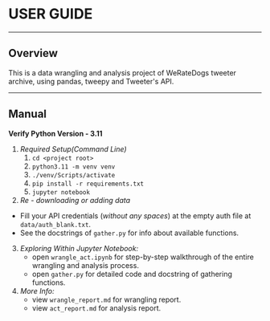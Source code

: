 # USER GUIDE
___
## Overview
This is a data wrangling and analysis project of WeRateDogs tweeter archive, using pandas, tweepy and Tweeter's API.
___
## Manual
**Verify Python Version - 3.11**
1. *Required Setup(Command Line)*
   1. `cd <project root>`
   2. `python3.11 -m venv venv`
   3. `./venv/Scripts/activate`
   4. `pip install -r requirements.txt`
   5. `jupyter notebook`
2. *Re - downloading or adding data* 
- Fill your API credentials (*without any spaces*) at the empty auth file at `data/auth_blank.txt`.
- See the docstrings of `gather.py` for info about available functions.
3. *Exploring Within Jupyter Notebook:*
   - open `wrangle_act.ipynb` for step-by-step walkthrough of the entire wrangling and analysis process.
   - open `gather.py` for detailed code and docstring of gathering functions.
4. *More Info:*
     - view `wrangle_report.md` for wrangling report.
     - view `act_report.md` for analysis report.








